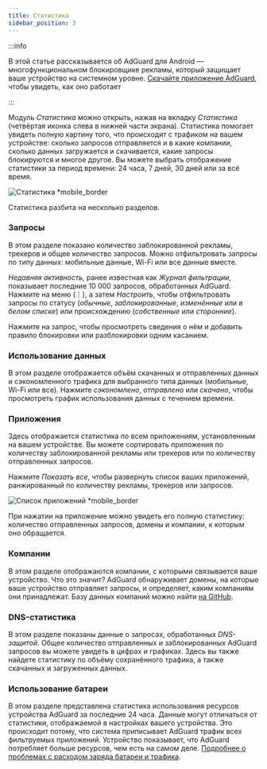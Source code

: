 ```yaml
---
title: Статистика
sidebar_position: 3
---
```


:::info

В этой статье рассказывается об AdGuard для Android — многофункциональном блокировщике рекламы, который защищает ваше устройство на системном уровне. [Скачайте приложение AdGuard](https://agrd.io/download-kb-adblock), чтобы увидеть, как оно работает

:::

Модуль _Статистика_ можно открыть, нажав на вкладку _Статистика_ (четвёртая иконка слева в нижней части экрана). Статистика помогает увидеть полную картину того, что происходит с трафиком на вашем устройстве: сколько запросов отправляется и в какие компании, сколько данных загружается и скачивается, какие запросы блокируются и многое другое. Вы можете выбрать отображение статистики за период времени: 24 часа, 7 дней, 30 дней или за всё время.

![Статистика \*mobile\_border](https://cdn.adtidy.org/blog/new/czy5rStatistics.jpeg?mw=1360)

Статистика разбита на несколько разделов.

### Запросы

В этом разделе показано количество заблокированной рекламы, трекеров и общее количество запросов. Можно отфильтровать запросы по типу данных: мобильные данные, Wi-Fi или все данные вместе.

_Недавняя активность_, ранее известная как _Журнал фильтрации_, показывает последние 10 000 запросов, обработанных AdGuard. Нажмите на меню (⋮), а затем _Настроить_, чтобы отфильтровать запросы по статусу (_обычные_, _заблокированные_, _изменённые_ или _в белом списке_) или происхождению (_собственные_ или _сторонние_).

Нажмите на запрос, чтобы просмотреть сведения о нём и добавить правило блокировки или разблокировки одним касанием.

### Использование данных

В этом разделе отображается объём скачанных и отправленных данных и сэкономленного трафика для выбранного типа данных (мобильные, Wi-Fi или все). Нажмите _сэкономлено_, _отправлено_ или _скачано_, чтобы просмотреть график использования данных с течением времени.

### Приложения

Здесь отображается статистика по всем приложениям, установленным на вашем устройстве. Вы можете сортировать приложения по количеству заблокированной рекламы или трекеров или по количеству отправленных запросов.

Нажмите _Показать все_, чтобы развернуть список ваших приложений, ранжированный по количеству рекламы, трекеров или запросов.

![Список приложений \*mobile\_border](https://cdn.adtidy.org/blog/new/toq0mkScreenshot_20230627-235219_AdGuard.jpg)

При нажатии на приложение можно увидеть его полную статистику: количество отправленных запросов, домены и компании, к которым оно обращается.

### Компании

В этом разделе отображаются компании, с которыми связывается ваше устройство. Что это значит? AdGuard обнаруживает домены, на которые ваше устройство отправляет запросы, и определяет, каким компаниям они принадлежат. Базу данных компаний можно найти [на GitHub](https://github.com/AdguardTeam/companiesdb).

### DNS-статистика

В этом разделе показаны данные о запросах, обработанных _DNS-защитой_. Общее количество отправленных и заблокированных AdGuard запросов вы можете увидеть в цифрах и графиках. Здесь вы также найдете статистику по объёму сохранённого трафика, а также скачанных и загруженных данных.

### Использование батареи

В этом разделе представлена статистика использования ресурсов устройства AdGuard за последние 24 часа. Данные могут отличаться от статистики, отображаемой в настройках вашего устройства. Это происходит потому, что система приписывает AdGuard трафик всех фильтруемых приложений. Устройство показывает, что AdGuard потребляет больше ресурсов, чем есть на самом деле. [Подробнее о проблемах с расходом заряда батареи и трафика](/adguard-for-android/solving-problems/battery/).
